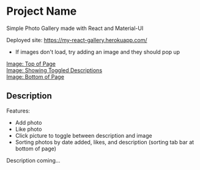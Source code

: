 # Project Name

Simple Photo Gallery made with React and Material-UI

Deployed site: https://my-react-gallery.herokuapp.com/
- If images don't load, try adding an image and they should pop up

[Image: Top of Page](https://imgur.com/Xcqt2ie) <br />
[Image: Showing Toggled Descriptions](https://imgur.com/qM3uqiD) <br />
[Image: Bottom of Page](https://imgur.com/AWb367l)

## Description

Features:
- Add photo
- Like photo
- Click picture to toggle between description and image
- Sorting photos by date added, likes, and description (sorting tab bar at bottom of page)

Description coming...
